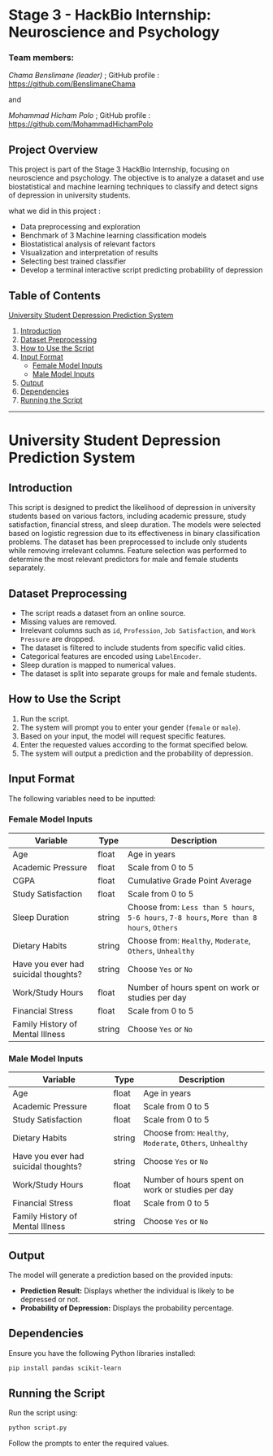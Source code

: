 # **Stage 3 - HackBio Internship: Neuroscience and Psychology**

### Team members:
*Chama Benslimane (leader)* ; GitHub profile : https://github.com/BenslimaneChama

and

*Mohammad Hicham Polo* ; GitHub profile : https://github.com/MohammadHichamPolo

## Project Overview

This project is part of the Stage 3 HackBio Internship, focusing on neuroscience and psychology. The objective is to analyze a dataset and use biostatistical and machine learning techniques to classify and detect signs of depression in university students.

what we did in this project :
   - Data preprocessing and exploration
   - Benchmark of 3 Machine learning classification models
   - Biostatistical analysis of relevant factors
   - Visualization and interpretation of results
   - Selecting best trained classifier
   - Develop a terminal interactive script predicting probability of depression
## Table of Contents
[University Student Depression Prediction System](#University-Student-Depression-Prediction-System)
1. [Introduction](#introduction)
2. [Dataset Preprocessing](#dataset-preprocessing)
3. [How to Use the Script](#how-to-use-the-script)
4. [Input Format](#input-format)
   - [Female Model Inputs](#female-model-inputs)
   - [Male Model Inputs](#male-model-inputs)
5. [Output](#output)
6. [Dependencies](#dependencies)
7. [Running the Script](#running-the-script)

-------------------
# University Student Depression Prediction System

## Introduction
This script is designed to predict the likelihood of depression in university students based on various factors, including academic pressure, study satisfaction, financial stress, and sleep duration. The models were selected based on logistic regression due to its effectiveness in binary classification problems. The dataset has been preprocessed to include only students while removing irrelevant columns. Feature selection was performed to determine the most relevant predictors for male and female students separately.

## Dataset Preprocessing
- The script reads a dataset from an online source.
- Missing values are removed.
- Irrelevant columns such as `id`, `Profession`, `Job Satisfaction`, and `Work Pressure` are dropped.
- The dataset is filtered to include students from specific valid cities.
- Categorical features are encoded using `LabelEncoder`.
- Sleep duration is mapped to numerical values.
- The dataset is split into separate groups for male and female students.

## How to Use the Script
1. Run the script.
2. The system will prompt you to enter your gender (`female` or `male`).
3. Based on your input, the model will request specific features.
4. Enter the requested values according to the format specified below.
5. The system will output a prediction and the probability of depression.

## Input Format
The following variables need to be inputted:

### Female Model Inputs
| Variable                          | Type   | Description |
|-----------------------------------|--------|-------------|
| Age                               | float  | Age in years |
| Academic Pressure                 | float  | Scale from 0 to 5 |
| CGPA                              | float  | Cumulative Grade Point Average |
| Study Satisfaction                | float  | Scale from 0 to 5 |
| Sleep Duration                    | string | Choose from: `Less than 5 hours`, `5-6 hours`, `7-8 hours`, `More than 8 hours`, `Others` |
| Dietary Habits                    | string | Choose from: `Healthy`, `Moderate`, `Others`, `Unhealthy` |
| Have you ever had suicidal thoughts? | string | Choose `Yes` or `No` |
| Work/Study Hours                  | float  | Number of hours spent on work or studies per day |
| Financial Stress                   | float  | Scale from 0 to 5 |
| Family History of Mental Illness   | string | Choose `Yes` or `No` |

### Male Model Inputs
| Variable                          | Type   | Description |
|-----------------------------------|--------|-------------|
| Age                               | float  | Age in years |
| Academic Pressure                 | float  | Scale from 0 to 5 |
| Study Satisfaction                | float  | Scale from 0 to 5 |
| Dietary Habits                    | string | Choose from: `Healthy`, `Moderate`, `Others`, `Unhealthy` |
| Have you ever had suicidal thoughts? | string | Choose `Yes` or `No` |
| Work/Study Hours                  | float  | Number of hours spent on work or studies per day |
| Financial Stress                   | float  | Scale from 0 to 5 |
| Family History of Mental Illness   | string | Choose `Yes` or `No` |

## Output
The model will generate a prediction based on the provided inputs:
- **Prediction Result:** Displays whether the individual is likely to be depressed or not.
- **Probability of Depression:** Displays the probability percentage.

## Dependencies
Ensure you have the following Python libraries installed:
```bash
pip install pandas scikit-learn
```
## Running the Script
Run the script using:
```bash
python script.py
```
Follow the prompts to enter the required values.

